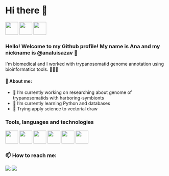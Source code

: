 # Hi there 👋

<img src="https://cdn.jsdelivr.net/gh/devicons/devicon@latest/icons/linkedin/linkedin-original.svg" width="40" height="40" /> <img src="https://cdn.jsdelivr.net/gh/devicons/devicon@latest/icons/notion/notion-original.svg"  width="40" height="40" /> <img src="https://cdn.jsdelivr.net/gh/devicons/devicon@latest/icons/twitter/twitter-original.svg" width="40" height="40" />
          

### Hello! Welcome to my Github profile! My name is Ana and my nickname is @analuisazav 🔖
I'm biomedical and I worked with trypanosomatid genome annotation using bioinformatics tools. 
🧫🦠🔬

#### 💾 About me: 
- 🧬 I’m currently working on researching about genome of trypanosomatids with harboring-symbionts
- 📑 I’m currently learning Python and databases 
- 🎨 Trying apply science to vectorial draw

### Tools, languages and technologies

<img src="https://cdn.jsdelivr.net/gh/devicons/devicon@latest/icons/linux/linux-original.svg" width="40" height="40" /> <img src="https://cdn.jsdelivr.net/gh/devicons/devicon@latest/icons/python/python-original.svg" width="40" height="40" /> <img src="https://cdn.jsdelivr.net/gh/devicons/devicon@latest/icons/apple/apple-original.svg" width="40" height="40" /> <img src="https://cdn.jsdelivr.net/gh/devicons/devicon@latest/icons/inkscape/inkscape-original.svg" width="40" height="40" /> <img src="https://cdn.jsdelivr.net/gh/devicons/devicon@latest/icons/canva/canva-original.svg" width="40" height="40" /> <img src="https://cdn.jsdelivr.net/gh/devicons/devicon@latest/icons/firefox/firefox-original.svg" width="40" height="40" />

        
### 📫 How to reach me: 

<a href = "mailto: analuisa.zavataro@gmail.com"><img loading="lazy" src="https://img.shields.io/badge/Gmail-D14836?style=for-the-badge&logo=gmail&logoColor=white" target="_blank"></a> <a href="https://www.linkedin.com/in/analuisaeliaszavataro-758b95205/" target="_blank"><img loading="lazy" src="https://img.shields.io/badge/-LinkedIn-%230077B5?style=for-the-badge&logo=linkedin&logoColor=white" target="_blank"></a>   




